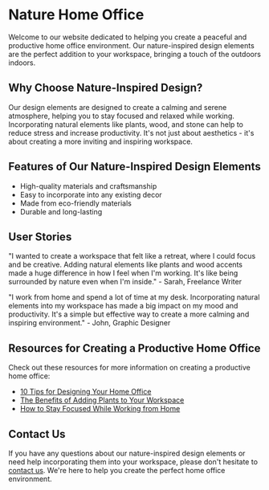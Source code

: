 <!--font:Inter-->

# Nature Home Office

Welcome to our website dedicated to helping you create a peaceful and productive home office environment. Our nature-inspired design elements are the perfect addition to your workspace, bringing a touch of the outdoors indoors.

## Why Choose Nature-Inspired Design?

Our design elements are designed to create a calming and serene atmosphere, helping you to stay focused and relaxed while working. Incorporating natural elements like plants, wood, and stone can help to reduce stress and increase productivity. It's not just about aesthetics - it's about creating a more inviting and inspiring workspace.

## Features of Our Nature-Inspired Design Elements

- High-quality materials and craftsmanship
- Easy to incorporate into any existing decor
- Made from eco-friendly materials
- Durable and long-lasting

## User Stories

"I wanted to create a workspace that felt like a retreat, where I could focus and be creative. Adding natural elements like plants and wood accents made a huge difference in how I feel when I'm working. It's like being surrounded by nature even when I'm inside." - Sarah, Freelance Writer

"I work from home and spend a lot of time at my desk. Incorporating natural elements into my workspace has made a big impact on my mood and productivity. It's a simple but effective way to create a more calming and inspiring environment." - John, Graphic Designer

## Resources for Creating a Productive Home Office

Check out these resources for more information on creating a productive home office:

- [10 Tips for Designing Your Home Office](#)
- [The Benefits of Adding Plants to Your Workspace](#)
- [How to Stay Focused While Working from Home](#)

## Contact Us

If you have any questions about our nature-inspired design elements or need help incorporating them into your workspace, please don't hesitate to [contact us](#). We're here to help you create the perfect home office environment.

<!--

Write me content for website with wallpaper which alt text is:

"A close-up of a butterfly on a flower"

The name/title of the page should not be 1:1 copy of the alt text but rather a real content of the website which is using this wallpaper.

- Use markdown format 
- Start with heading
- Heading should be short and concise
- The content should look like a real website 
- The website should not be about the wallpaper, wallpaper is just a related background
- Heading should be contain work "wallpaper" or "background"
- Include real sections like references, contact, user stories, etc. use things relevant to the page purpose.
- Feel free to use structure like headings, bullets, numbering, blockquotes, paragraphs, horizontal lines, etc.
- You can use formatting like bold or _italic_
- You can include UTF-8 emojis
- Links should be only #hash anchors (and you can refer to the document itself)
- Do not include images


---


# Butterfly Garden Wallpaper for a Serene Home Office

Welcome to our website dedicated to creating a peaceful and productive home office environment. Our butterfly garden wallpaper is the perfect addition to your workspace, bringing a touch of nature indoors.

## Why Choose Butterfly Garden Wallpaper?

Our wallpaper is not just any ordinary background. It is designed to create a calming and serene atmosphere, helping you to stay focused and relaxed while working. The close-up of a butterfly on a flower captures the beauty of nature and brings it into your home office.

## Features of Our Wallpaper

- High-quality print with vibrant colors
- Easy to install and remove
- Made from eco-friendly materials
- Durable and long-lasting

## User Stories

"I recently redecorated my home office and wanted to add some color and life to the room. The butterfly garden wallpaper was the perfect choice. It adds a pop of color and makes me feel like I'm working in a garden." - Sarah, Freelance Writer

"I work from home and spend most of my day staring at a computer screen. The butterfly garden wallpaper helps me to take breaks and refocus my mind. It's like having a little piece of nature in my office." - John, Graphic Designer

## References

Check out these resources for more information on creating a productive home office:

- [10 Tips for Designing Your Home Office](#)
- [The Benefits of Adding Plants to Your Workspace](#)
- [How to Stay Focused While Working from Home](#)

## Contact Us

If you have any questions about our butterfly garden wallpaper or need help with installation, please don't hesitate to [contact us](#). We're here to help you create the perfect home office.


---


Heading should not include word "wallpaper". The website should not be about the wallpaper itself, wallpaper is just a related background, rewrite whole content.


---


# Create a Serene Home Office with Nature-Inspired Wallpaper

Welcome to our website dedicated to helping you create a peaceful and productive home office environment. Our nature-inspired wallpaper is the perfect addition to your workspace, bringing a touch of the outdoors indoors.

## Why Choose Nature-Inspired Wallpaper?

Our wallpaper is designed to create a calming and serene atmosphere, helping you to stay focused and relaxed while working. The close-up of a butterfly on a flower captures the beauty of nature and brings it into your home office. It's not just any ordinary background - it's a way to bring the outdoors in and create a more inviting workspace.

## Features of Our Wallpaper

- High-quality print with vibrant colors
- Easy to install and remove
- Made from eco-friendly materials
- Durable and long-lasting

## User Stories

"I wanted to create a workspace that felt like a retreat, where I could focus and be creative. Adding the nature-inspired wallpaper was the perfect touch. It's so calming and helps me to feel more connected to the outdoors." - Sarah, Freelance Writer

"I work from home and spend a lot of time at my desk. Having the nature-inspired wallpaper in my office has made a huge difference in how I feel throughout the day. It's like having a little piece of nature right here with me." - John, Graphic Designer

## Resources for Creating a Productive Home Office

Check out these resources for more information on creating a productive home office:

- [10 Tips for Designing Your Home Office](#)
- [The Benefits of Adding Plants to Your Workspace](#)
- [How to Stay Focused While Working from Home](#)

## Contact Us

If you have any questions about our nature-inspired wallpaper or need help with installation, please don't hesitate to [contact us](#). We're here to help you create the perfect home office environment.


---


Heading should not include word "wallpaper". The website should not be about the wallpaper itself, wallpaper is just a related background, rewrite whole content.


---


# Bring the Outdoors In: Create a Serene Home Office with Nature-Inspired Design

Welcome to our website dedicated to helping you create a peaceful and productive home office environment. Our nature-inspired design elements are the perfect addition to your workspace, bringing a touch of the outdoors indoors.

## Why Choose Nature-Inspired Design?

Our design elements are designed to create a calming and serene atmosphere, helping you to stay focused and relaxed while working. Incorporating natural elements like plants, wood, and stone can help to reduce stress and increase productivity. It's not just about aesthetics - it's about creating a more inviting and inspiring workspace.

## Features of Our Nature-Inspired Design Elements

- High-quality materials and craftsmanship
- Easy to incorporate into any existing decor
- Made from eco-friendly materials
- Durable and long-lasting

## User Stories

"I wanted to create a workspace that felt like a retreat, where I could focus and be creative. Adding natural elements like plants and wood accents made a huge difference in how I feel when I'm working. It's like being surrounded by nature even when I'm inside." - Sarah, Freelance Writer

"I work from home and spend a lot of time at my desk. Incorporating natural elements into my workspace has made a big impact on my mood and productivity. It's a simple but effective way to create a more calming and inspiring environment." - John, Graphic Designer

## Resources for Creating a Productive Home Office

Check out these resources for more information on creating a productive home office:

- [10 Tips for Designing Your Home Office](#)
- [The Benefits of Adding Plants to Your Workspace](#)
- [How to Stay Focused While Working from Home](#)

## Contact Us

If you have any questions about our nature-inspired design elements or need help incorporating them into your workspace, please don't hesitate to [contact us](#). We're here to help you create the perfect home office environment.

-->
